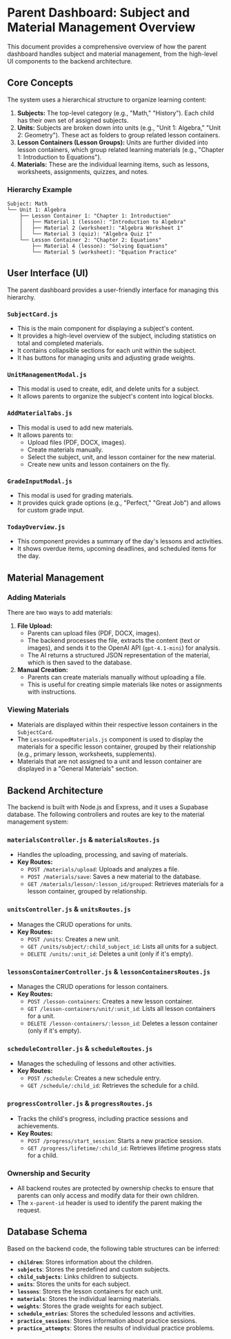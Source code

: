 # Parent Dashboard: Subject and Material Management Overview

This document provides a comprehensive overview of how the parent dashboard handles subject and material management, from the high-level UI components to the backend architecture.

## Core Concepts

The system uses a hierarchical structure to organize learning content:

1.  **Subjects:** The top-level category (e.g., "Math," "History"). Each child has their own set of assigned subjects.
2.  **Units:** Subjects are broken down into units (e.g., "Unit 1: Algebra," "Unit 2: Geometry"). These act as folders to group related lesson containers.
3.  **Lesson Containers (Lesson Groups):** Units are further divided into lesson containers, which group related learning materials (e.g., "Chapter 1: Introduction to Equations").
4.  **Materials:** These are the individual learning items, such as lessons, worksheets, assignments, quizzes, and notes.

### Hierarchy Example

```
Subject: Math
└── Unit 1: Algebra
    ├── Lesson Container 1: "Chapter 1: Introduction"
    │   ├── Material 1 (lesson): "Introduction to Algebra"
    │   ├── Material 2 (worksheet): "Algebra Worksheet 1"
    │   └── Material 3 (quiz): "Algebra Quiz 1"
    └── Lesson Container 2: "Chapter 2: Equations"
        ├── Material 4 (lesson): "Solving Equations"
        └── Material 5 (worksheet): "Equation Practice"
```

## User Interface (UI)

The parent dashboard provides a user-friendly interface for managing this hierarchy.

### `SubjectCard.js`

*   This is the main component for displaying a subject's content.
*   It provides a high-level overview of the subject, including statistics on total and completed materials.
*   It contains collapsible sections for each unit within the subject.
*   It has buttons for managing units and adjusting grade weights.

### `UnitManagementModal.js`

*   This modal is used to create, edit, and delete units for a subject.
*   It allows parents to organize the subject's content into logical blocks.

### `AddMaterialTabs.js`

*   This modal is used to add new materials.
*   It allows parents to:
    *   Upload files (PDF, DOCX, images).
    *   Create materials manually.
    *   Select the subject, unit, and lesson container for the new material.
    *   Create new units and lesson containers on the fly.

### `GradeInputModal.js`

*   This modal is used for grading materials.
*   It provides quick grade options (e.g., "Perfect," "Great Job") and allows for custom grade input.

### `TodayOverview.js`

*   This component provides a summary of the day's lessons and activities.
*   It shows overdue items, upcoming deadlines, and scheduled items for the day.

## Material Management

### Adding Materials

There are two ways to add materials:

1.  **File Upload:**
    *   Parents can upload files (PDF, DOCX, images).
    *   The backend processes the file, extracts the content (text or images), and sends it to the OpenAI API (`gpt-4.1-mini`) for analysis.
    *   The AI returns a structured JSON representation of the material, which is then saved to the database.
2.  **Manual Creation:**
    *   Parents can create materials manually without uploading a file.
    *   This is useful for creating simple materials like notes or assignments with instructions.

### Viewing Materials

*   Materials are displayed within their respective lesson containers in the `SubjectCard`.
*   The `LessonGroupedMaterials.js` component is used to display the materials for a specific lesson container, grouped by their relationship (e.g., primary lesson, worksheets, supplements).
*   Materials that are not assigned to a unit and lesson container are displayed in a "General Materials" section.

## Backend Architecture

The backend is built with Node.js and Express, and it uses a Supabase database. The following controllers and routes are key to the material management system:

### `materialsController.js` & `materialsRoutes.js`

*   Handles the uploading, processing, and saving of materials.
*   **Key Routes:**
    *   `POST /materials/upload`: Uploads and analyzes a file.
    *   `POST /materials/save`: Saves a new material to the database.
    *   `GET /materials/lesson/:lesson_id/grouped`: Retrieves materials for a lesson container, grouped by relationship.

### `unitsController.js` & `unitsRoutes.js`

*   Manages the CRUD operations for units.
*   **Key Routes:**
    *   `POST /units`: Creates a new unit.
    *   `GET /units/subject/:child_subject_id`: Lists all units for a subject.
    *   `DELETE /units/:unit_id`: Deletes a unit (only if it's empty).

### `lessonsContainerController.js` & `lessonContainersRoutes.js`

*   Manages the CRUD operations for lesson containers.
*   **Key Routes:**
    *   `POST /lesson-containers`: Creates a new lesson container.
    *   `GET /lesson-containers/unit/:unit_id`: Lists all lesson containers for a unit.
    *   `DELETE /lesson-containers/:lesson_id`: Deletes a lesson container (only if it's empty).

### `scheduleController.js` & `scheduleRoutes.js`

*   Manages the scheduling of lessons and other activities.
*   **Key Routes:**
    *   `POST /schedule`: Creates a new schedule entry.
    *   `GET /schedule/:child_id`: Retrieves the schedule for a child.

### `progressController.js` & `progressRoutes.js`

*   Tracks the child's progress, including practice sessions and achievements.
*   **Key Routes:**
    *   `POST /progress/start_session`: Starts a new practice session.
    *   `GET /progress/lifetime/:child_id`: Retrieves lifetime progress stats for a child.

### Ownership and Security

*   All backend routes are protected by ownership checks to ensure that parents can only access and modify data for their own children.
*   The `x-parent-id` header is used to identify the parent making the request.

## Database Schema

Based on the backend code, the following table structures can be inferred:

*   **`children`**: Stores information about the children.
*   **`subjects`**: Stores the predefined and custom subjects.
*   **`child_subjects`**: Links children to subjects.
*   **`units`**: Stores the units for each subject.
*   **`lessons`**: Stores the lesson containers for each unit.
*   **`materials`**: Stores the individual learning materials.
*   **`weights`**: Stores the grade weights for each subject.
*   **`schedule_entries`**: Stores the scheduled lessons and activities.
*   **`practice_sessions`**: Stores information about practice sessions.
*   **`practice_attempts`**: Stores the results of individual practice problems.